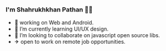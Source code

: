 ### I'm Shahrukhkhan Pathan 🐱‍👤

- 🔭 working on Web and Android.
- 🌱 I’m currently learning UI/UX design.
- 👯 I’m looking to collaborate on javascript open source libs.
- ✈  open to work on remote job opportunities.

<!--
**anindieprogrammer/anindieprogrammer** is a ✨ _special_ ✨ repository because its `README.md` (this file) appears on your GitHub profile.

Here are some ideas to get you started:

- 🔭 I’m currently working on ...
- 🤔 I’m looking for help with ...
- 💬 Ask me about ...
- 📫 How to reach me: ...
- 😄 Pronouns: ...
- ⚡ Fun fact: ...
-->
